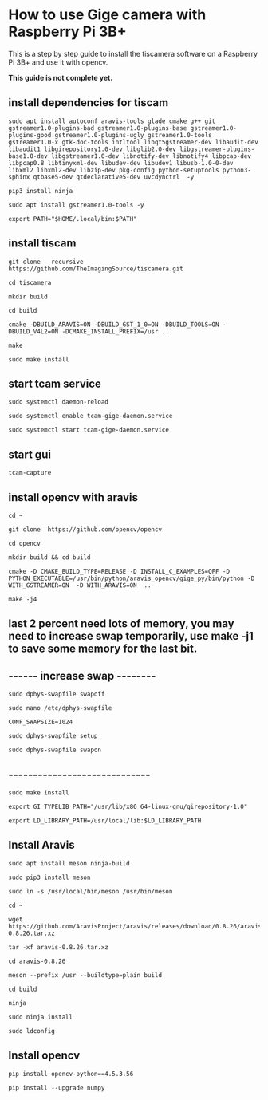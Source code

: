 # How to use Gige camera with Raspberry Pi 3B+

This is a step by step guide to install the tiscamera software on a Raspberry Pi 3B+ and use it with opencv.

**This guide is not complete yet.**

## install dependencies for tiscam

```
sudo apt install autoconf aravis-tools glade cmake g++ git gstreamer1.0-plugins-bad gstreamer1.0-plugins-base gstreamer1.0-plugins-good gstreamer1.0-plugins-ugly gstreamer1.0-tools gstreamer1.0-x gtk-doc-tools intltool libqt5gstreamer-dev libaudit-dev libaudit1 libgirepository1.0-dev libglib2.0-dev libgstreamer-plugins-base1.0-dev libgstreamer1.0-dev libnotify-dev libnotify4 libpcap-dev libpcap0.8 libtinyxml-dev libudev-dev libudev1 libusb-1.0-0-dev libxml2 libxml2-dev libzip-dev pkg-config python-setuptools python3-sphinx qtbase5-dev qtdeclarative5-dev uvcdynctrl  -y
```

```
pip3 install ninja
```

```
sudo apt install gstreamer1.0-tools -y
```

```
export PATH="$HOME/.local/bin:$PATH"
```

## install tiscam

```
git clone --recursive https://github.com/TheImagingSource/tiscamera.git
```

```
cd tiscamera
```

```
mkdir build
```

```
cd build
```

```
cmake -DBUILD_ARAVIS=ON -DBUILD_GST_1_0=ON -DBUILD_TOOLS=ON -DBUILD_V4L2=ON -DCMAKE_INSTALL_PREFIX=/usr ..
```

```
make
```

```
sudo make install
```

## start tcam service

```
sudo systemctl daemon-reload
```

```
sudo systemctl enable tcam-gige-daemon.service
```

```
sudo systemctl start tcam-gige-daemon.service
```

## start gui

```
tcam-capture
```

## install opencv with aravis

```
cd ~
```

```
git clone  https://github.com/opencv/opencv
```

```
cd opencv
```

```
mkdir build && cd build
```

```
cmake -D CMAKE_BUILD_TYPE=RELEASE -D INSTALL_C_EXAMPLES=OFF -D PYTHON_EXECUTABLE=/usr/bin/python/aravis_opencv/gige_py/bin/python -D WITH_GSTREAMER=ON  -D WITH_ARAVIS=ON  ..
```

```
make -j4
```

## last 2 percent need lots of memory, you may need to increase swap temporarily, use make -j1 to save some memory for the last bit.

## ------ increase swap --------

```
sudo dphys-swapfile swapoff
```

```
sudo nano /etc/dphys-swapfile
```

```
CONF_SWAPSIZE=1024
```

```
sudo dphys-swapfile setup
```

```
sudo dphys-swapfile swapon
```

## -----------------------------

```
sudo make install
```

```
export GI_TYPELIB_PATH="/usr/lib/x86_64-linux-gnu/girepository-1.0"
```

```
export LD_LIBRARY_PATH=/usr/local/lib:$LD_LIBRARY_PATH
```

## Install Aravis

```
sudo apt install meson ninja-build
```

```
sudo pip3 install meson
```

```
sudo ln -s /usr/local/bin/meson /usr/bin/meson
```

```
cd ~
```

```
wget https://github.com/AravisProject/aravis/releases/download/0.8.26/aravis-0.8.26.tar.xz
```

```
tar -xf aravis-0.8.26.tar.xz
```

```
cd aravis-0.8.26
```

```
meson --prefix /usr --buildtype=plain build
```

```
cd build
```

```
ninja
```

```
sudo ninja install
```

```
sudo ldconfig
```

## Install opencv

```
pip install opencv-python==4.5.3.56
```

```
pip install --upgrade numpy
```
